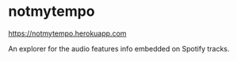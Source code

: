# notmytempo

https://notmytempo.herokuapp.com

An explorer for the audio features info embedded on Spotify tracks.
